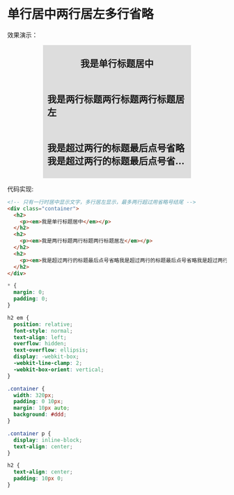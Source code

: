 # 单行居中两行居左多行省略

效果演示：

<div style="width: 320px;padding: 0 10px;margin: 10px auto;background: #ddd;">
  <h2 style="text-align: center;padding: 5px 0;margin:0;">
    <p style="display: inline-block;text-align: center;"><em style="position: relative;font-style: normal;text-align: left;overflow: hidden;text-overflow: ellipsis;display: -webkit-box;-webkit-line-clamp: 1;-webkit-box-orient: vertical;">我是单行标题居中</em></p>
  </h2>
  <h2 style="text-align: center;padding: 5px 0;margin:0;">
    <p style="display: inline-block;text-align: center;"><em style="position: relative;font-style: normal;text-align: left;overflow: hidden;text-overflow: ellipsis;display: -webkit-box;-webkit-line-clamp: 2;-webkit-box-orient: vertical;">我是两行标题两行标题两行标题居左</em></p>
  </h2>
  <h2 style="text-align: center;padding: 5px 0;margin:0;">
    <p style="display: inline-block;text-align: center;"><em style="position: relative;font-style: normal;text-align: left;overflow: hidden;text-overflow: ellipsis;display: -webkit-box;-webkit-line-clamp: 2;-webkit-box-orient: vertical;">我是超过两行的标题最后点号省略我是超过两行的标题最后点号省略我是超过两行的标题最后点号省略省略省略</em></p>
  </h2>
</div>

代码实现:

```html
<!-- 只有一行时居中显示文字，多行居左显示，最多两行超过用省略号结尾 -->
<div class="container">
  <h2>
    <p><em>我是单行标题居中</em></p>
  </h2>
  <h2>
    <p><em>我是两行标题两行标题两行标题居左</em></p>
  </h2>
  <h2>
    <p><em>我是超过两行的标题最后点号省略我是超过两行的标题最后点号省略我是超过两行的标题最后点号省略省略省略</em></p>
  </h2>
</div>
```

```css
* {
  margin: 0;
  padding: 0;
}

h2 em {
  position: relative;
  font-style: normal;
  text-align: left;
  overflow: hidden;
  text-overflow: ellipsis;
  display: -webkit-box;
  -webkit-line-clamp: 2;
  -webkit-box-orient: vertical;
}

.container {
  width: 320px;
  padding: 0 10px;
  margin: 10px auto;
  background: #ddd;
}

.container p {
  display: inline-block;
  text-align: center;
}

h2 {
  text-align: center;
  padding: 10px 0;
}
```
